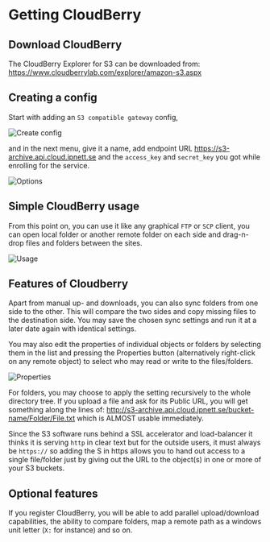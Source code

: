 # Getting CloudBerry

## Download CloudBerry
The CloudBerry Explorer for S3 can be downloaded from:
https://www.cloudberrylab.com/explorer/amazon-s3.aspx

## Creating a config

Start with adding an `S3 compatible gateway` config,

![Create config](/images/cloudberry1.png)

and in the next menu, give it a name, add endpoint URL
https://s3-archive.api.cloud.ipnett.se and the `access_key`
and `secret_key` you got while enrolling for the service.

![Options](/images/cloudberry2.png)

## Simple CloudBerry usage

From this point on, you can use it like any graphical
`FTP` or `SCP` client, you can open local folder or another
remote folder on each side and drag-n-drop files and folders
between the sites.

![Usage](/images/cloudberry3.png)

## Features of Cloudberry

Apart from manual up- and downloads, you can also sync folders
from one side to the other. This will compare the two sides and
copy missing files to the destination side. You may save the
chosen sync settings and run it at a later date again with
identical settings.

You may also edit the properties of individual objects or folders
by selecting them in the list and pressing the Properties button
(alternatively right-click on any remote object) to select who
may read or write to the files/folders.

![Properties](/images/cloudberry4.png)

For folders, you may choose to apply the setting recursively to
the whole directory tree. If you upload a file and ask for its
Public URL, you will get something along the lines of:
http://s3-archive.api.cloud.ipnett.se/bucket-name/Folder/File.txt
which is ALMOST usable immediately.

Since the S3 software runs
behind a SSL accelerator and load-balancer it thinks it is serving
`http` in clear text but for the outside users, it must always be
`https://` so adding the S in https allows you to hand out access
to a single file/folder just by giving out the URL to the
object(s) in one or more of your S3 buckets.

## Optional features

If you register CloudBerry, you will be able to add parallel
upload/download capabilities, the ability to compare folders,
map a remote path as a windows unit letter (`X:` for instance)
and so on.
